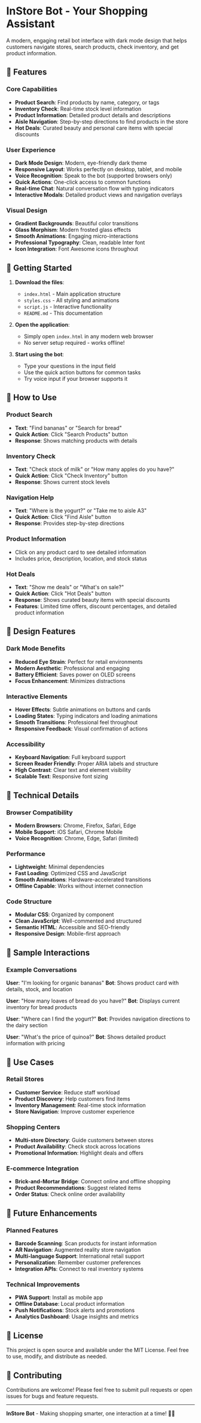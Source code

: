 # InStore Bot - Your Shopping Assistant

A modern, engaging retail bot interface with dark mode design that helps customers navigate stores, search products, check inventory, and get product information.

## 🌟 Features

### Core Capabilities
- **Product Search**: Find products by name, category, or tags
- **Inventory Check**: Real-time stock level information
- **Product Information**: Detailed product details and descriptions
- **Aisle Navigation**: Step-by-step directions to find products in the store
- **Hot Deals**: Curated beauty and personal care items with special discounts

### User Experience
- **Dark Mode Design**: Modern, eye-friendly dark theme
- **Responsive Layout**: Works perfectly on desktop, tablet, and mobile
- **Voice Recognition**: Speak to the bot (supported browsers only)
- **Quick Actions**: One-click access to common functions
- **Real-time Chat**: Natural conversation flow with typing indicators
- **Interactive Modals**: Detailed product views and navigation overlays

### Visual Design
- **Gradient Backgrounds**: Beautiful color transitions
- **Glass Morphism**: Modern frosted glass effects
- **Smooth Animations**: Engaging micro-interactions
- **Professional Typography**: Clean, readable Inter font
- **Icon Integration**: Font Awesome icons throughout

## 🚀 Getting Started

1. **Download the files**:
   - `index.html` - Main application structure
   - `styles.css` - All styling and animations
   - `script.js` - Interactive functionality
   - `README.md` - This documentation

2. **Open the application**:
   - Simply open `index.html` in any modern web browser
   - No server setup required - works offline!

3. **Start using the bot**:
   - Type your questions in the input field
   - Use the quick action buttons for common tasks
   - Try voice input if your browser supports it

## 💬 How to Use

### Product Search
- **Text**: "Find bananas" or "Search for bread"
- **Quick Action**: Click "Search Products" button
- **Response**: Shows matching products with details

### Inventory Check
- **Text**: "Check stock of milk" or "How many apples do you have?"
- **Quick Action**: Click "Check Inventory" button
- **Response**: Shows current stock levels

### Navigation Help
- **Text**: "Where is the yogurt?" or "Take me to aisle A3"
- **Quick Action**: Click "Find Aisle" button
- **Response**: Provides step-by-step directions

### Product Information
- Click on any product card to see detailed information
- Includes price, description, location, and stock status

### Hot Deals
- **Text**: "Show me deals" or "What's on sale?"
- **Quick Action**: Click "Hot Deals" button
- **Response**: Shows curated beauty items with special discounts
- **Features**: Limited time offers, discount percentages, and detailed product information

## 🎨 Design Features

### Dark Mode Benefits
- **Reduced Eye Strain**: Perfect for retail environments
- **Modern Aesthetic**: Professional and engaging
- **Battery Efficient**: Saves power on OLED screens
- **Focus Enhancement**: Minimizes distractions

### Interactive Elements
- **Hover Effects**: Subtle animations on buttons and cards
- **Loading States**: Typing indicators and loading animations
- **Smooth Transitions**: Professional feel throughout
- **Responsive Feedback**: Visual confirmation of actions

### Accessibility
- **Keyboard Navigation**: Full keyboard support
- **Screen Reader Friendly**: Proper ARIA labels and structure
- **High Contrast**: Clear text and element visibility
- **Scalable Text**: Responsive font sizing

## 🔧 Technical Details

### Browser Compatibility
- **Modern Browsers**: Chrome, Firefox, Safari, Edge
- **Mobile Support**: iOS Safari, Chrome Mobile
- **Voice Recognition**: Chrome, Edge, Safari (limited)

### Performance
- **Lightweight**: Minimal dependencies
- **Fast Loading**: Optimized CSS and JavaScript
- **Smooth Animations**: Hardware-accelerated transitions
- **Offline Capable**: Works without internet connection

### Code Structure
- **Modular CSS**: Organized by component
- **Clean JavaScript**: Well-commented and structured
- **Semantic HTML**: Accessible and SEO-friendly
- **Responsive Design**: Mobile-first approach

## 📱 Sample Interactions

### Example Conversations

**User**: "I'm looking for organic bananas"
**Bot**: Shows product card with details, stock, and location

**User**: "How many loaves of bread do you have?"
**Bot**: Displays current inventory for bread products

**User**: "Where can I find the yogurt?"
**Bot**: Provides navigation directions to the dairy section

**User**: "What's the price of quinoa?"
**Bot**: Shows detailed product information with pricing

## 🎯 Use Cases

### Retail Stores
- **Customer Service**: Reduce staff workload
- **Product Discovery**: Help customers find items
- **Inventory Management**: Real-time stock information
- **Store Navigation**: Improve customer experience

### Shopping Centers
- **Multi-store Directory**: Guide customers between stores
- **Product Availability**: Check stock across locations
- **Promotional Information**: Highlight deals and offers

### E-commerce Integration
- **Brick-and-Mortar Bridge**: Connect online and offline shopping
- **Product Recommendations**: Suggest related items
- **Order Status**: Check online order availability

## 🔮 Future Enhancements

### Planned Features
- **Barcode Scanning**: Scan products for instant information
- **AR Navigation**: Augmented reality store navigation
- **Multi-language Support**: International retail support
- **Personalization**: Remember customer preferences
- **Integration APIs**: Connect to real inventory systems

### Technical Improvements
- **PWA Support**: Install as mobile app
- **Offline Database**: Local product information
- **Push Notifications**: Stock alerts and promotions
- **Analytics Dashboard**: Usage insights and metrics

## 📄 License

This project is open source and available under the MIT License. Feel free to use, modify, and distribute as needed.

## 🤝 Contributing

Contributions are welcome! Please feel free to submit pull requests or open issues for bugs and feature requests.

---

**InStore Bot** - Making shopping smarter, one interaction at a time! 🛒✨ 